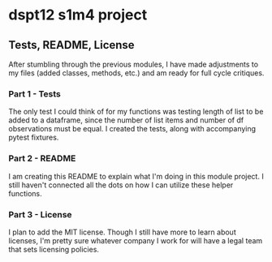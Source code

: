 # dspt12 s1m4 project

## Tests, README, License

After stumbling through the previous modules,
I have made adjustments to my files (added classes, methods, etc.)
and am ready for full cycle critiques.

### Part 1 - Tests
The only test I could think of for my functions 
was testing length of list to be added to a dataframe,
since the number of list items and number of df observations
must be equal. I created the tests, along with accompanying pytest fixtures.

### Part 2 - README
I am creating this README to explain what I'm doing in this module project.
I still haven't connected all the dots on how I can utilize these helper functions.

### Part 3 - License
I plan to add the MIT license. Though I still have more to learn about licenses,
I'm pretty sure whatever company I work for will have a legal team that sets licensing policies.
